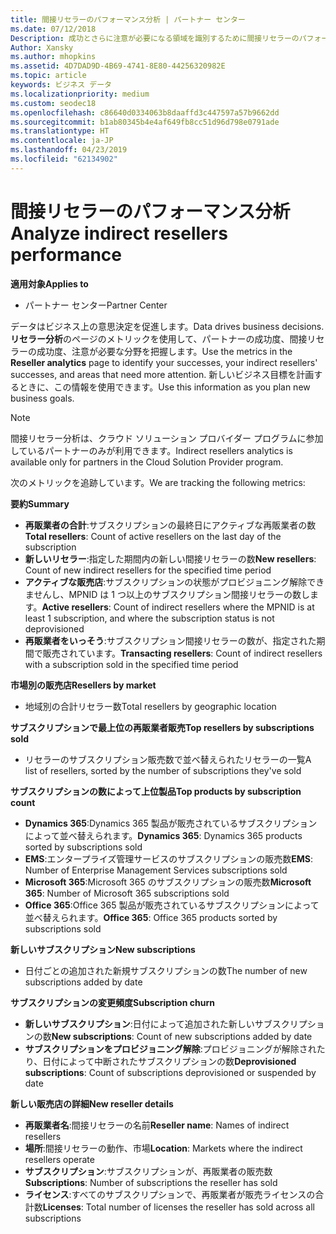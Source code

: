 ```yaml
---
title: 間接リセラーのパフォーマンス分析 | パートナー センター
ms.date: 07/12/2018
Description: 成功とさらに注意が必要になる領域を識別するために間接リセラーのパフォーマンスに関するデータを取得します。
Author: Xansky
ms.author: mhopkins
ms.assetid: 4D7DAD9D-4B69-4741-8E80-44256320982E
ms.topic: article
keywords: ビジネス データ
ms.localizationpriority: medium
ms.custom: seodec18
ms.openlocfilehash: c86640d0334063b8daaffd3c447597a57b9662dd
ms.sourcegitcommit: b1ab80345b4e4af649fb8cc51d96d798e0791ade
ms.translationtype: HT
ms.contentlocale: ja-JP
ms.lasthandoff: 04/23/2019
ms.locfileid: "62134902"
---
```

# <a name="analyze-indirect-resellers-performance"></a><span data-ttu-id="f7b2b-104">間接リセラーのパフォーマンス分析</span><span class="sxs-lookup"><span data-stu-id="f7b2b-104">Analyze indirect resellers performance</span></span> 

<span data-ttu-id="f7b2b-105">**適用対象**</span><span class="sxs-lookup"><span data-stu-id="f7b2b-105">**Applies to**</span></span>
- <span data-ttu-id="f7b2b-106">パートナー センター</span><span class="sxs-lookup"><span data-stu-id="f7b2b-106">Partner Center</span></span>

<span data-ttu-id="f7b2b-107">データはビジネス上の意思決定を促進します。</span><span class="sxs-lookup"><span data-stu-id="f7b2b-107">Data drives business decisions.</span></span> <span data-ttu-id="f7b2b-108">**リセラー分析**のページのメトリックを使用して、パートナーの成功度、間接リセラーの成功度、注意が必要な分野を把握します。</span><span class="sxs-lookup"><span data-stu-id="f7b2b-108">Use the metrics in the **Reseller analytics** page to identify your successes, your indirect resellers' successes, and areas that need more attention.</span></span> <span data-ttu-id="f7b2b-109">新しいビジネス目標を計画するときに、この情報を使用できます。</span><span class="sxs-lookup"><span data-stu-id="f7b2b-109">Use this information as you plan new business goals.</span></span>

> [!NOTE]
> <span data-ttu-id="f7b2b-110">間接リセラー分析は、クラウド ソリューション プロバイダー プログラムに参加しているパートナーのみが利用できます。</span><span class="sxs-lookup"><span data-stu-id="f7b2b-110">Indirect resellers analytics is available only for partners in the Cloud Solution Provider program.</span></span>

<span data-ttu-id="f7b2b-111">次のメトリックを追跡しています。</span><span class="sxs-lookup"><span data-stu-id="f7b2b-111">We are tracking the following metrics:</span></span>

<span data-ttu-id="f7b2b-112">**要約**</span><span class="sxs-lookup"><span data-stu-id="f7b2b-112">**Summary**</span></span>  
 - <span data-ttu-id="f7b2b-113">**再販業者の合計**:サブスクリプションの最終日にアクティブな再販業者の数</span><span class="sxs-lookup"><span data-stu-id="f7b2b-113">**Total resellers**: Count of active resellers on the last day of the subscription</span></span>  
 - <span data-ttu-id="f7b2b-114">**新しいリセラー**:指定した期間内の新しい間接リセラーの数</span><span class="sxs-lookup"><span data-stu-id="f7b2b-114">**New resellers**: Count of new indirect resellers for the specified time period</span></span>  
 - <span data-ttu-id="f7b2b-115">**アクティブな販売店**:サブスクリプションの状態がプロビジョニング解除できませんし、MPNID は 1 つ以上のサブスクリプション間接リセラーの数します。</span><span class="sxs-lookup"><span data-stu-id="f7b2b-115">**Active resellers**: Count of indirect resellers where the MPNID is at least 1 subscription, and where the subscription status is not deprovisioned</span></span>  
 - <span data-ttu-id="f7b2b-116">**再販業者をいっそう**:サブスクリプション間接リセラーの数が、指定された期間で販売されています。</span><span class="sxs-lookup"><span data-stu-id="f7b2b-116">**Transacting resellers**: Count of indirect resellers with a subscription sold in the specified time period</span></span>  

<span data-ttu-id="f7b2b-117">**市場別の販売店**</span><span class="sxs-lookup"><span data-stu-id="f7b2b-117">**Resellers by market**</span></span>  
 - <span data-ttu-id="f7b2b-118">地域別の合計リセラー数</span><span class="sxs-lookup"><span data-stu-id="f7b2b-118">Total resellers by geographic location</span></span>  

<span data-ttu-id="f7b2b-119">**サブスクリプションで最上位の再販業者販売**</span><span class="sxs-lookup"><span data-stu-id="f7b2b-119">**Top resellers by subscriptions sold**</span></span>
 - <span data-ttu-id="f7b2b-120">リセラーのサブスクリプション販売数で並べ替えられたリセラーの一覧</span><span class="sxs-lookup"><span data-stu-id="f7b2b-120">A list of resellers, sorted by the number of subscriptions they've sold</span></span>  

<span data-ttu-id="f7b2b-121">**サブスクリプションの数によって上位製品**</span><span class="sxs-lookup"><span data-stu-id="f7b2b-121">**Top products by subscription count**</span></span>  
 - <span data-ttu-id="f7b2b-122">**Dynamics 365**:Dynamics 365 製品が販売されているサブスクリプションによって並べ替えられます。</span><span class="sxs-lookup"><span data-stu-id="f7b2b-122">**Dynamics 365**: Dynamics 365 products sorted by subscriptions sold</span></span>  
 - <span data-ttu-id="f7b2b-123">**EMS**:エンタープライズ管理サービスのサブスクリプションの販売数</span><span class="sxs-lookup"><span data-stu-id="f7b2b-123">**EMS**: Number of Enterprise Management Services subscriptions sold</span></span>  
 - <span data-ttu-id="f7b2b-124">**Microsoft 365**:Microsoft 365 のサブスクリプションの販売数</span><span class="sxs-lookup"><span data-stu-id="f7b2b-124">**Microsoft 365**: Number of Microsoft 365 subscriptions sold</span></span>  
 - <span data-ttu-id="f7b2b-125">**Office 365**:Office 365 製品が販売されているサブスクリプションによって並べ替えられます。</span><span class="sxs-lookup"><span data-stu-id="f7b2b-125">**Office 365**: Office 365 products sorted by subscriptions sold</span></span>  

<span data-ttu-id="f7b2b-126">**新しいサブスクリプション**</span><span class="sxs-lookup"><span data-stu-id="f7b2b-126">**New subscriptions**</span></span>  
 - <span data-ttu-id="f7b2b-127">日付ごとの追加された新規サブスクリプションの数</span><span class="sxs-lookup"><span data-stu-id="f7b2b-127">The number of new subscriptions added by date</span></span>  

<span data-ttu-id="f7b2b-128">**サブスクリプションの変更頻度**</span><span class="sxs-lookup"><span data-stu-id="f7b2b-128">**Subscription churn**</span></span>  
 - <span data-ttu-id="f7b2b-129">**新しいサブスクリプション**:日付によって追加された新しいサブスクリプションの数</span><span class="sxs-lookup"><span data-stu-id="f7b2b-129">**New subscriptions**: Count of new subscriptions added by date</span></span>  
 - <span data-ttu-id="f7b2b-130">**サブスクリプションをプロビジョニング解除**:プロビジョニングが解除されたり、日付によって中断されたサブスクリプションの数</span><span class="sxs-lookup"><span data-stu-id="f7b2b-130">**Deprovisioned subscriptions**: Count of subscriptions deprovisioned or suspended by date</span></span>  

<span data-ttu-id="f7b2b-131">**新しい販売店の詳細**</span><span class="sxs-lookup"><span data-stu-id="f7b2b-131">**New reseller details**</span></span>  
 - <span data-ttu-id="f7b2b-132">**再販業者名**:間接リセラーの名前</span><span class="sxs-lookup"><span data-stu-id="f7b2b-132">**Reseller name**: Names of indirect resellers</span></span>  
 - <span data-ttu-id="f7b2b-133">**場所**:間接リセラーの動作、市場</span><span class="sxs-lookup"><span data-stu-id="f7b2b-133">**Location**: Markets where the indirect resellers operate</span></span>  
 - <span data-ttu-id="f7b2b-134">**サブスクリプション**:サブスクリプションが、再販業者の販売数</span><span class="sxs-lookup"><span data-stu-id="f7b2b-134">**Subscriptions**: Number of subscriptions the reseller has sold</span></span>  
 - <span data-ttu-id="f7b2b-135">**ライセンス**:すべてのサブスクリプションで、再販業者が販売ライセンスの合計数</span><span class="sxs-lookup"><span data-stu-id="f7b2b-135">**Licenses**: Total number of licenses the reseller has sold across all subscriptions</span></span>  
  
  